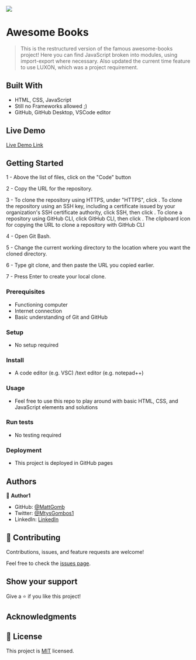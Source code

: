 ![](https://img.shields.io/badge/Microverse-blueviolet)

# Awesome Books 

> This is the restructured version of the famous awesome-books project! Here you can find JavaScript broken into modules, using import-export where necessary.
Also updated the current time feature to use LUXON, which was a project requirement.


## Built With

- HTML, CSS, JavaScript
- Still no Frameworks allowed ;)
- GitHub, GitHub Desktop, VSCode editor

## Live Demo

[Live Demo Link](https://mattgomb.github.io/awesome-books-ES6/)


## Getting Started

1 - Above the list of files, click on the "Code" button

2 - Copy the URL for the repository.

3 - To clone the repository using HTTPS, under "HTTPS", click . To clone the repository using an SSH key, including a certificate issued by your organization's SSH certificate authority, click SSH, then click . To clone a repository using GitHub CLI, click GitHub CLI, then click . The clipboard icon for copying the URL to clone a repository with GitHub CLI

4 - Open Git Bash.

5 - Change the current working directory to the location where you want the cloned directory.

6 - Type git clone, and then paste the URL you copied earlier.

7 - Press Enter to create your local clone.


### Prerequisites

- Functioning computer
- Internet connection
- Basic understanding of Git and GitHub


### Setup

- No setup required


### Install

- A code editor (e.g. VSC) /text editor (e.g. notepad++) 

### Usage

- Feel free to use this repo to play around with basic HTML, CSS, and JavaScript elements and solutions

### Run tests

- No testing required

### Deployment

- This project is deployed in GitHub pages

## Authors

👤 **Author1**

- GitHub: [@MattGomb](https://github.com/MattGomb)
- Twitter: [@MtysGombos1](https://twitter.com/MtysGombos1)
- LinkedIn: [LinkedIn](https://linkedin.com/in/gombos-mátyás-28139771/)

## 🤝 Contributing

Contributions, issues, and feature requests are welcome!

Feel free to check the [issues page](../../issues/).

## Show your support

Give a ⭐️ if you like this project!

## Acknowledgments


## 📝 License

This project is [MIT](./LICENSE) licensed.